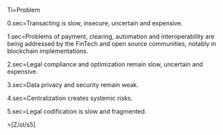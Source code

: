 Ti=Problem

0.sec=Transacting is slow, insecure, uncertain and expensive.

1.sec=Problems of payment, clearing, automation and interoperability are being addressed by the FinTech and open source communities, notably in blockchain implementations.

2.sec=Legal compliance and optimization remain slow, uncertain and expensive.

3.sec=Data privacy and security remain weak.

4.sec=Centralization creates systemic risks.

5.sec=Legal codification is slow and fragmented.

=[Z/ol/s5]